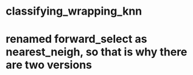 # classifying_wrapping_knn

# renamed forward_select as nearest_neigh, so that is why there are two versions
